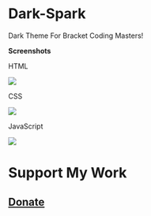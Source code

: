 # Dark-Spark

Dark Theme For Bracket Coding Masters!

<b>Screenshots</b>

  HTML

<img src="https://user-images.githubusercontent.com/46109987/56797215-44de2a80-6825-11e9-89ad-0c79cf0992bf.png" />

  CSS

<img src="https://user-images.githubusercontent.com/46109987/56797241-51fb1980-6825-11e9-91a9-54bffa62b26e.png" />

  JavaScript

<img src="https://user-images.githubusercontent.com/46109987/56797253-59222780-6825-11e9-8aac-c45a27472e69.png" />




<h1><b>Support My Work</b></h1>
<h2><a href='https://www.paypal.me/Donmi' target="_blank">Donate</a></h2>
